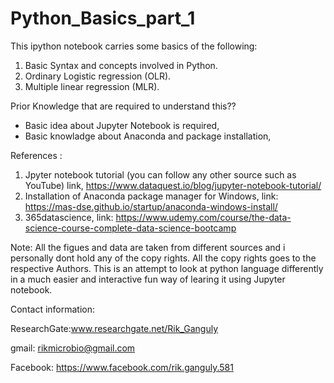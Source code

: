 # Python_Basics_part_1
This ipython notebook carries some basics of the following:
1) Basic Syntax and concepts involved in Python.
2) Ordinary Logistic regression (OLR).
3) Multiple linear regression (MLR). 

Prior Knowledge that are required to understand this??

* Basic idea about Jupyter Notebook is required,
* Basic knowladge about Anaconda and package installation,

References :

1) Jpyter notebook tutorial (you can follow any other source such as YouTube) link, https://www.dataquest.io/blog/jupyter-notebook-tutorial/
2) Installation of Anaconda package manager for Windows, link: https://mas-dse.github.io/startup/anaconda-windows-install/
3) 365datascience, link: https://www.udemy.com/course/the-data-science-course-complete-data-science-bootcamp

Note: All the figues and data are taken from different sources and i personally dont hold any of the copy rights. All the copy rights goes to the respective Authors. This is an attempt to look at python language differently in a much easier and interactive fun way of learing it using Jupyter notebook. 

Contact information:

ResearchGate:www.researchgate.net/Rik_Ganguly

gmail: rikmicrobio@gmail.com

Facebook: https://www.facebook.com/rik.ganguly.581
